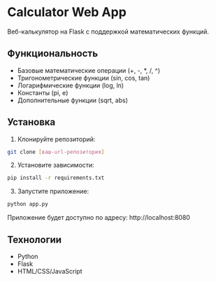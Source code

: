# Calculator Web App

Веб-калькулятор на Flask с поддержкой математических функций.

## Функциональность

- Базовые математические операции (+, -, *, /, ^)
- Тригонометрические функции (sin, cos, tan)
- Логарифмические функции (log, ln)
- Константы (pi, e)
- Дополнительные функции (sqrt, abs)

## Установка

1. Клонируйте репозиторий:
```bash
git clone [ваш-url-репозитория]
```

2. Установите зависимости:
```bash
pip install -r requirements.txt
```

3. Запустите приложение:
```bash
python app.py
```

Приложение будет доступно по адресу: http://localhost:8080

## Технологии

- Python
- Flask
- HTML/CSS/JavaScript

